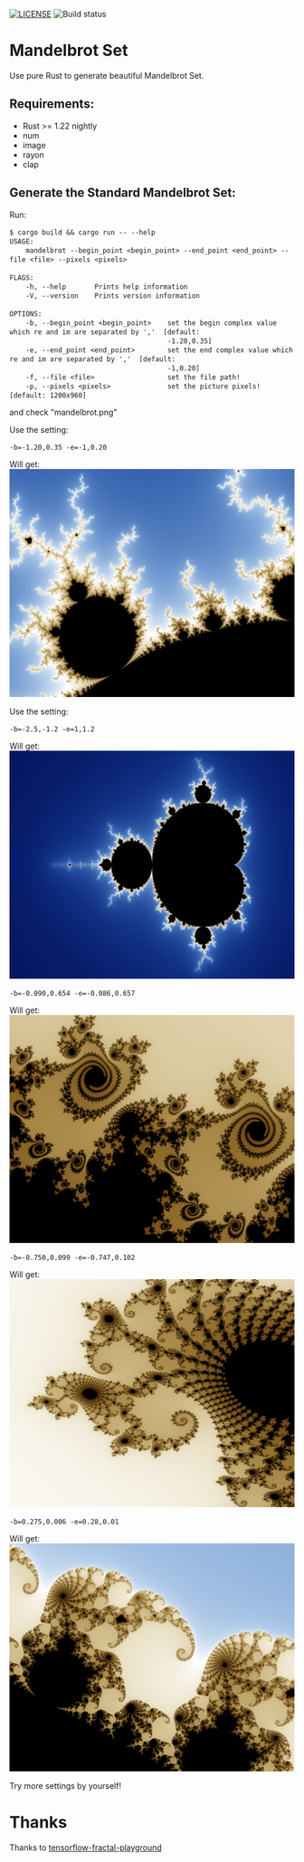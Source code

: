 [![LICENSE](https://img.shields.io/badge/license-MIT-blue.svg)](LICENSE)
![Build status](https://travis-ci.org/DogLi/mandelbrot.svg?branch=master)
# Mandelbrot Set
Use pure Rust to generate beautiful Mandelbrot Set.

## Requirements:
- Rust >= 1.22 nightly
- num
- image
- rayon
- clap

## Generate the Standard Mandelbrot Set:

Run:

```
$ cargo build && cargo run -- --help
USAGE:
    mandelbrot --begin_point <begin_point> --end_point <end_point> --file <file> --pixels <pixels>

FLAGS:
    -h, --help       Prints help information
    -V, --version    Prints version information

OPTIONS:
    -b, --begin_point <begin_point>    set the begin complex value which re and im are separated by ','  [default:
                                       -1.20,0.35]
    -e, --end_point <end_point>        set the end complex value which re and im are separated by ','  [default:
                                       -1,0.20]
    -f, --file <file>                  set the file path!
    -p, --pixels <pixels>              set the picture pixels! [default: 1200x960]
```

and check "mandelbrot.png"

Use the setting:
```
-b=-1.20,0.35 -e=-1,0.20
```
Will get:
![](https://github.com/DogLi/mandelbrot/blob/master/img/a.png)

Use the setting:
```
-b=-2.5,-1.2 -e=1,1.2
```
Will get:
![](https://github.com/DogLi/mandelbrot/blob/master/img/b.png)

```
-b=-0.090,0.654 -e=-0.086,0.657
```
Will get:
![](https://github.com/DogLi/mandelbrot/blob/master/img/c.png)

```
-b=-0.750,0.099 -e=-0.747,0.102
```
Will get:
![](https://github.com/DogLi/mandelbrot/blob/master/img/d.png)

```
-b=0.275,0.006 -e=0.28,0.01
```
Will get:
![](https://github.com/DogLi/mandelbrot/blob/master/img/e.png)

Try more settings by yourself!

# Thanks
Thanks to [tensorflow-fractal-playground](https://github.com/hzy46/tensorflow-fractal-playground)

